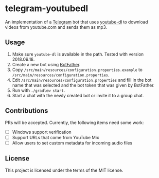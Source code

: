 # telegram-youtubedl

An implementation of a [Telegram](https://telegram.org/) bot that uses [youtube-dl](https://github.com/rg3/youtube-dl) to download videos from youtube.com and sends them as mp3.

## Usage
1. Make sure `youtube-dl` is available in the path. Tested with version 2018.09.18.
2. Create a new bot using [BotFather](https://telegram.me/botfather).
3. Copy `/src/main/resources/configuration.properties.example` to `/src/main/resources/configuration.properties`.
4. Edit `/src/main/resources/configuration.properties` and fill in the bot name that was selected and the bot token that was given by BotFather.
5. Run with `./gradlew start`.
6. Start a chat with the newly created bot or invite it to a group chat.

## Contributions
PRs will be accepted. Currently, the following items need some work:

- [ ] Windows support verification
- [ ] Support URLs that come from YouTube Mix
- [ ] Allow users to set custom metadata for incoming audio files

## License
This project is licensed under the terms of the MIT license.